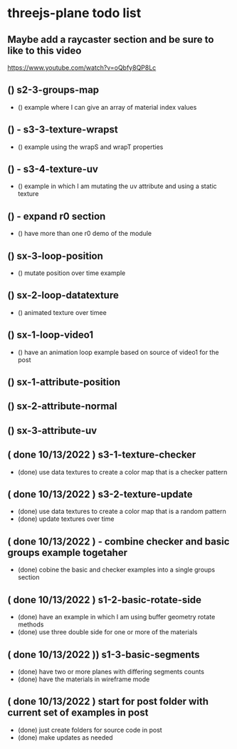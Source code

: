 # threejs-plane todo list

<!-- BASIC SECTION -->

<!-- Raycaster -->

## Maybe add a raycaster section and be sure to like to this video
https://www.youtube.com/watch?v=oQbfy8QP8Lc

<!-- GROUPS SECTION -->

## () s2-3-groups-map
* () example where I can give an array of material index values



<!-- TEXTURES -->

## () - s3-3-texture-wrapst
* () example using the wrapS and wrapT properties

## () - s3-4-texture-uv
* () example in which I am mutating the uv attribute and using a static texture

<!-- TILEMOD -->

## () - expand r0 section
* () have more than one r0 demo of the module

<!-- LOOP -->

## () sx-3-loop-position
* () mutate position over time example

## () sx-2-loop-datatexture
* () animated texture over timee

## () sx-1-loop-video1
* () have an animation loop example based on source of video1 for the post

<!-- ATTRIBUTES -->

## () sx-1-attribute-position

## () sx-2-attribute-normal

## () sx-3-attribute-uv

<!-- DONE -->

## ( done 10/13/2022 ) s3-1-texture-checker
* (done) use data textures to create a color map that is a checker pattern

## ( done 10/13/2022 ) s3-2-texture-update
* (done) use data textures to create a color map that is a random pattern
* (done) update textures over time

## ( done 10/13/2022 ) - combine checker and basic groups example togetaher
* (done) cobine the basic and checker examples into a single groups section

## ( done 10/13/2022 ) s1-2-basic-rotate-side
* (done) have an example in which I am using buffer geometry rotate methods
* (done) use three double side for one or more of the materials

## ( done 10/13/2022 )) s1-3-basic-segments
* (done) have two or more planes with differing segments counts
* (done) have the materials in wireframe mode

## ( done 10/13/2022 ) start for post folder with current set of examples in post
* (done) just create folders for source code in post
* (done) make updates as needed
